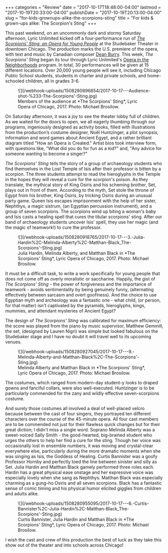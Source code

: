 +++
categories = "Review"
date = "2017-10-17T18:48:00-04:00"
lastmod = "2017-10-19T20:33:00-04:00"
publishDate = "2017-10-19T20:13:00-04:00"
slug = "for-kids-grownups-alike-the-scorpions-sting"
title = "For kids &amp; grown-ups alike: The Scorpion&#039;s Sting"
+++

This past weekend, on an uncommonly dark and stormy Saturday afternoon, Lyric Unlimited kicked off a four-performance run of [*The Scorpions' Sting: an Opera for Young People*](https://www.lyricopera.org/concertstickets/calendar/2017-2018-other/productions/lyricopera/the-scorpions-sting-opera-tickets) at the Studebaker Theater in downtown Chicago. The production marks the U.S. premiere of the opera, with text and music by Canadian composer [Dean Burry](/scene/people/dean-burry/). This week, *The Scorpions' Sting* began its tour through Lyric Unlimited's [Opera in the Neighborhoods](https://www.lyricopera.org/lyricunlimited/studentsandteachers/operaintheneighborhoods) program. In total, 30 performances will be given at 15 different locations. Over 20,000 young people will see it, including Chicago Public School students, students in charter and private schools, and home-schooled children, all in grades 3-6.

<figure data-type="image">
![](/webhook-uploads/1508280896854/2017-10-17---Audience-shot-%233-The-Scorpions'-Sting.jpg)
<figcaption>Members of the audience at *The Scorpions' Sting*, Lyric Opera of Chicago, 2017. Photo: Michael Brosilow.</figcaption>
</figure>

On Saturday afternoon, it was a joy to see the theater lobby full of children. As we waited for the doors to open, we all eagerly thumbing through our programs, ingeniously designed as activity books, filled with illustrations from the production’s costume designer, Noël Huntzinger, a plot synopsis, information and word games about Ancient Egypt, and a rather brilliant diagram titled "How an Opera is Created." Artist bios took interview form, with questions like, "What did you do for fun as a kid?" and, "Any advice for someone wanting to become a singer?"

*The Scorpions' Sting* tells the story of a group of archaeology students who find themselves in the Lost Temple of Isis after their professor is bitten by a scorpion. The three students attempt to read the hieroglyphs in the Temple in the hopes they will reveal a cure for the scorpion's poison. As they translate, the mythical story of King Osiris and his scheming brother, Set, plays out in front of them. According to the myth, Set stole the throne of Egypt from his brother, King Osiris, by tricking Osiris during an unusual party game. Queen Isis escapes imprisonment with the help of her sister, Nephthys, a magic sistrum, (an Egyptian percussion instrument), and a group of seven scorpions. The scorpions wind up biting a woman's baby and Isis casts a healing spell that cures the titular scorpions' sting. After our band of archaeology students uncover Isis' spell, they use her magic (and the magic of teamwork!) to cure the professor.

<figure data-type="image">
![](/webhook-uploads/1508280918765/2017-10-17---3.-Julia-Hardin%2C-Melinda-Alberty%2C-Matthan-Black_The-Scorpions'-Sting.jpg)
<figcaption>Julia Hardin, Melinda Alberty, and Matthan Black in *The Scorpions' Sting*, Lyric Opera of Chicago, 2017. Photo: Michael Brosilow.</figcaption>
</figure>

It must be a difficult task, to write a work specifically for young people that does not come off as overly moralistic or saccharine. Happily, the gist of *The Scorpions' Sting* - the power of forgiveness and the importance of teamwork - avoids sentimentality by being genuinely funny, (alternating effectively between sarcasm and overt goofiness). And the choice to use Egyptian myth and archeology was a fantastic one - what child, (or person, for that matter) isn't captivated by the pyramids, hieroglyphs, kings, mummies, and attendant mysteries of Ancient Egypt?

The design of *The Scorpions' Sting* was calibrated for maximum efficiency: the score was played from the piano by music supervisor, Matthew Gemmill, the set, (designed by Lauren Nigri) was simple but looked fabulous on the Studebaker stage and I have no doubt it will travel well to its upcoming venues.

<figure data-type="image">
![](/webhook-uploads/1508280927045/2017-10-17---9.-Melinda-Alberty-and-Matthan-Black%2C-The-Scorpions'-Sting.jpg)
<figcaption>Melinda Alberty and Matthan Black in *The Scorpions' Sting*, Lyric Opera of Chicago, 2017. Photo: Michael Brosilow.</figcaption>
</figure>

The costumes, which ranged from modern-day student-y looks to draped gowns and fanciful collars, were also well-executed. Huntzinger is to be particularly commended for the zany and wildly effective seven-scorpions costume.

And surely those costumes all involved a deal of well-placed velcro because between the cast of four singers, they portrayed ten different characters over the course of the 45-minute opera. All four cast members are to be commended not just for their flawless quick changes but for their great diction; I didn't miss a single word. Soprano Melinda Alberty was a sweet-voiced Sally Smith - the good-hearted, big-brained student who urges the others to help her find a cure for the sting. Though her voice was occasionally lost in ensemble numbers, it was moving and crystal-clear everywhere else, particularly during the more dramatic moments when she was singing as Isis, the Goddess of Healing. Curtis Bannister was a goofy Professor Hornby and perfectly toed the line between sinister and silly as Set. Julia Hardin and Matthan Black gamely performed three roles each. Hardin has a great physical ease onstage and her expressive voice was especially lovely when she sang as Nephthys. Matthan Black was especially charming as a gung-ho Osiris and all seven scorpions. Black has a fantastic sense of comic timing and his physical humor elicited giggles from children and adults alike.

<figure data-type="image">
![](/webhook-uploads/1508280955095/2017-10-17---6.-Curtis-Bannister%2C-Julia-Hardin%2C-Matthan-Black_The-Scorpions'-Sting.jpg)
<figcaption>Curtis Bannister, Julia Hardin and Matthan Black in *The Scorpions' Sting*, Lyric Opera of Chicago, 2017. Photo: Michael Brosilow.</figcaption>
</figure>

I wish the cast and crew of this production the best of luck as they take this show out of the theater and into schools across Chicago!
